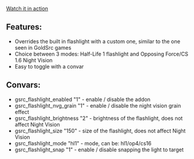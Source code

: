 [Watch it in action](https://streamable.com/r6u0dk)
## Features:
- Overrides the built in flashlight with a custom one, similar to the one seen in GoldSrc games
- Choice between 3 modes: Half-Life 1 flashlight and Opposing Force/CS 1.6 Night Vision 
- Easy to toggle with a convar

## Convars:
- gsrc_flashlight_enabled "1" - enable / disable the addon
- gsrc_flashlight_nvg_grain "1" - enable / disable the night vision grain effect
- gsrc_flashlight_brightness "2" - brightness of the flashlight, does not affect Night Vision
- gsrc_flashlight_size "150" - size of the flashlight, does not affect Night Vision
- gsrc_flashlight_mode "hl1" - mode, can be: hl1/op4/cs16
- gsrc_flashlight_snap "1" - enable / disable snapping the light to target